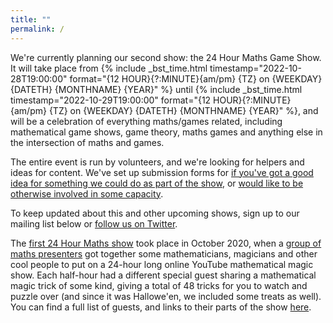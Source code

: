 ```yaml
---
title: ""
permalink: /
---
```


We're currently planning our second show: the 24 Hour Maths Game Show. It will take place from
{% include _bst_time.html timestamp="2022-10-28T19:00:00" format="{12 HOUR}{?:MINUTE}{am/pm} {TZ} on {WEEKDAY} {DATETH} {MONTHNAME} {YEAR}" %}
until 
{% include _bst_time.html timestamp="2022-10-29T19:00:00" format="{12 HOUR}{?:MINUTE}{am/pm} {TZ} on {WEEKDAY} {DATETH} {MONTHNAME} {YEAR}" %},
and will be a celebration of everything maths/games related, including mathematical game shows, game theory, maths games and anything else in the intersection of maths and games.

The entire event is run by volunteers, and we're looking for helpers and ideas for content. We've set up submission forms for [if you've got a good idea for something we could do as part of the show](https://forms.gle/6BCMEPxrHKUZZaEt6), or [would like to be otherwise involved in some capacity](https://forms.gle/Zi89Aa3hEAQcEbZM6).

To keep updated about this and other upcoming shows, sign up to our mailing list below or [follow us on Twitter](https://twitter.com/24hmaths).

The [first 24 Hour Maths show](magic.md) took place in October 2020, when a [group of maths presenters](team.md) got together some mathematicians, 
magicians and other cool people to put on a 24-hour long online YouTube mathematical magic show. Each half-hour had a 
different special guest sharing a mathematical magic trick of some kind, giving a total of 48 tricks for you to watch and 
puzzle over (and since it was Hallowe'en, we included some treats as well).
You can find a full list of guests, and links to their parts of the show [here](magic.md).

<div style="text-align: center" class="sender-form-field" data-sender-form-id="kyx9nvl2akal8dqdddu"></div>
